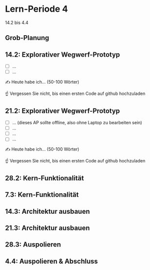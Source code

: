 # Lern-Periode 4

14.2 bis 4.4

## Grob-Planung



## 14.2: Explorativer Wegwerf-Prototyp

- [ ] ...
- [ ] ...

✍️ Heute habe ich... (50-100 Wörter)

☝️ Vergessen Sie nicht, bis einen ersten Code auf github hochzuladen

## 21.2: Explorativer Wegwerf-Prototyp

- [ ] ... (dieses AP sollte offline, also ohne Laptop zu bearbeiten sein)
- [ ] ...
- [ ] ...
- [ ] ...

✍️ Heute habe ich... (50-100 Wörter)

☝️ Vergessen Sie nicht, bis einen ersten Code auf github hochzuladen

## 28.2: Kern-Funktionalität

## 7.3: Kern-Funktionalität

## 14.3: Architektur ausbauen

## 21.3: Architektur ausbauen

## 28.3: Auspolieren

## 4.4: Auspolieren & Abschluss

